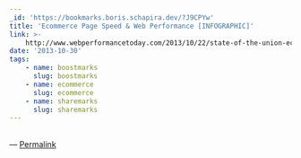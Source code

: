 ```yaml
---
_id: 'https://bookmarks.boris.schapira.dev/?J9CPYw'
title: 'Ecommerce Page Speed & Web Performance [INFOGRAPHIC]'
link: >-
    http://www.webperformancetoday.com/2013/10/22/state-of-the-union-ecommerce-page-speed-web-performance-infographic/
date: '2013-10-30'
tags:
    - name: boostmarks
      slug: boostmarks
    - name: ecommerce
      slug: ecommerce
    - name: sharemarks
      slug: sharemarks
---
```


<br>&#8212;
<a href="https://bookmarks.boris.schapira.dev/?J9CPYw" title="Permalink">Permalink</a>
